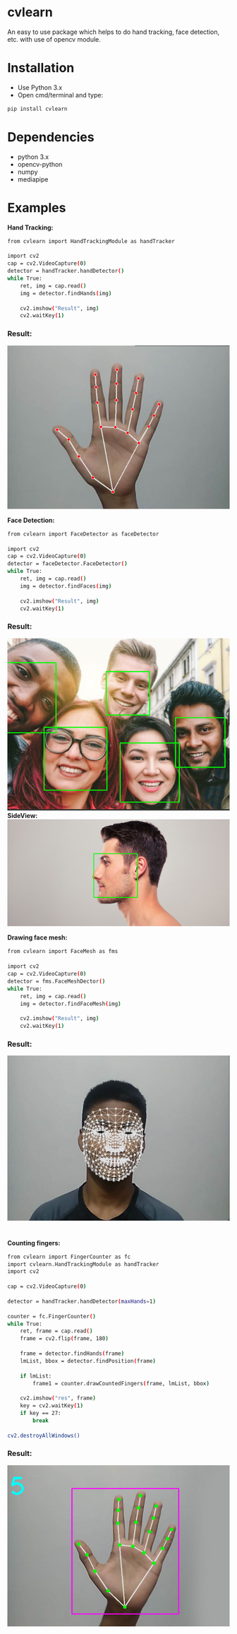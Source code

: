 # cvlearn

An easy to use package which helps to do hand tracking, face detection, etc. with use of opencv module.

# Installation
   - Use Python 3.x
   - Open cmd/terminal and type:

   ```bash
pip install cvlearn
   ```

# Dependencies
- python 3.x
- opencv-python
- numpy
- mediapipe

# Examples
**Hand Tracking:**

```bash
from cvlearn import HandTrackingModule as handTracker

import cv2
cap = cv2.VideoCapture(0)
detector = handTracker.handDetector()
while True:
    ret, img = cap.read()
    img = detector.findHands(img)

    cv2.imshow("Result", img)
    cv2.waitKey(1)

```
### **Result:**
![App Screenshot](https://raw.githubusercontent.com/Tanay-ErrorCode/cvlearn/main/images/handTracking.jpg)



**Face Detection:**
```bash
from cvlearn import FaceDetector as faceDetector

import cv2
cap = cv2.VideoCapture(0)
detector = faceDetector.FaceDetector()
while True:
    ret, img = cap.read()
    img = detector.findFaces(img)

    cv2.imshow("Result", img)
    cv2.waitKey(1)
```
### **Result:**
![App Screenshot](https://raw.githubusercontent.com/Tanay-ErrorCode/cvlearn/main/images/faceDetection.jpg)
**SideView:**
![App Screenshot](https://raw.githubusercontent.com/Tanay-ErrorCode/cvlearn/main/images/faceDetection2.jpg)

**Drawing face mesh:**
```bash
from cvlearn import FaceMesh as fms

import cv2
cap = cv2.VideoCapture(0)
detector = fms.FaceMeshDector()
while True:
    ret, img = cap.read()
    img = detector.findFaceMesh(img)

    cv2.imshow("Result", img)
    cv2.waitKey(1)

```
### **Result:**
![App Screenshot](https://raw.githubusercontent.com/Tanay-ErrorCode/cvlearn/main/images/faceMesh.jpg)

#
#

**Counting fingers:**
```bash
from cvlearn import FingerCounter as fc
import cvlearn.HandTrackingModule as handTracker
import cv2

cap = cv2.VideoCapture(0)

detector = handTracker.handDetector(maxHands=1)

counter = fc.FingerCounter()
while True:
    ret, frame = cap.read()
    frame = cv2.flip(frame, 180)

    frame = detector.findHands(frame)
    lmList, bbox = detector.findPosition(frame)

    if lmList:
        frame1 = counter.drawCountedFingers(frame, lmList, bbox)

    cv2.imshow("res", frame)
    key = cv2.waitKey(1)
    if key == 27:
        break

cv2.destroyAllWindows()

```
### **Result:**
![App Screenshot](https://raw.githubusercontent.com/Tanay-ErrorCode/cvlearn/main/images/fingerCounter.jpg)



